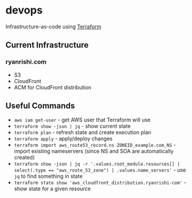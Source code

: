 devops
===

Infrastructure-as-code using [Terraform](https://www.terraform.io/)

## Current Infrastructure
### ryanrishi.com
- S3
- CloudFront
- ACM for CloudFront distribution

## Useful Commands
- `aws iam get-user` - get AWS user that Terraform will use
- `terraform show -json | jq` - show current state
- `terraform plan` - refresh state and create execution plan
- `terraform apply` - apply/deploy changes
- `terraform import aws_route53_record.ns ZONEID_example.com_NS` - import existing nameservers (since NS and SOA are automatically created)
- `terraform show -json | jq -r '.values.root_module.resources[] | select(.type == "aws_route_53_zone") | .values.name_servers'` - use `jq` to find something in state
- `terraform state show 'aws_cloudfront_distribution.ryanrishi-com'` - show state for a given resource
